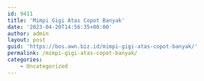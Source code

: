 ```yaml
---
id: 9411
title: 'Mimpi Gigi Atas Copot Banyak'
date: '2023-04-20T14:56:35+00:00'
author: admin
layout: post
guid: 'https://bos.awn.biz.id/mimpi-gigi-atas-copot-banyak/'
permalink: /mimpi-gigi-atas-copot-banyak/
categories:
    - Uncategorized
---
```


